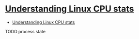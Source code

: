 # [Understanding Linux CPU stats](https://scoutapm.com/blog/understanding-linuxs-cpu-stats)

- [Understanding Linux CPU stats](#understanding-linux-cpu-stats)













TODO process state